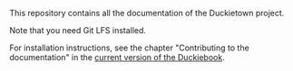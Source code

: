 This repository contains all the documentation of the Duckietown project.

Note that you need Git LFS installed.

For installation instructions, see the chapter "Contributing to the documentation"
in the [current version of the Duckiebook][duckiebook].

[duckiebook]: http://book.duckietown.org/master/duckiebook/index.html
